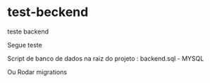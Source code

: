 # test-beckend
teste backend


Segue teste

Script de banco de dados na raiz do projeto : backend.sql - MYSQL 


Ou Rodar migrations

